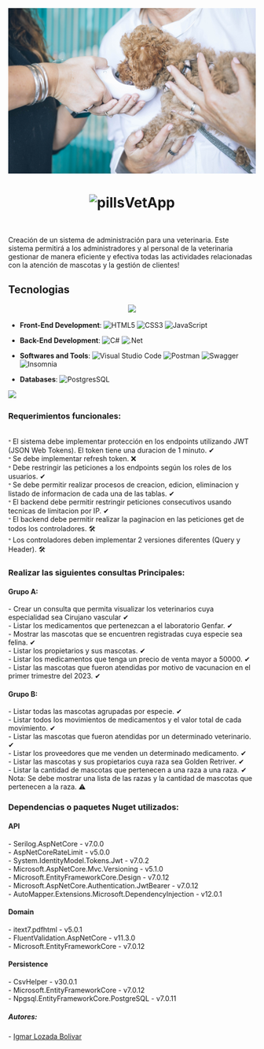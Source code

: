 <!-- Encabezado -->
<img src="./assets/readme-img.jpg" alt="Imagen Farmacia" width="auto" height="auto">
<h1 align="center"><img width="32" height="32" src="https://img.icons8.com/color/48/veterinarian.png" alt="pills"/><b>VetApp</b></h1>
<br>
<!-- Descripcion -->
<p>Creación de un sistema de administración para una veterinaria. Este sistema permitirá a los administradores y al personal de la veterinaria gestionar de manera eficiente y efectiva todas las actividades relacionadas con la atención de mascotas y la gestión de clientes!</p>

<!-- Seccion 1 -->
<h2>Tecnologias</h2>
<p align="center">
<img src="https://user-images.githubusercontent.com/73097560/115834477-dbab4500-a447-11eb-908a-139a6edaec5c.gif"><br>

- **Front-End Development**:
  ![HTML5](https://img.shields.io/badge/HTML5%20-%23E34F26.svg?style=flat&logo=html5&logoColor=white) ![CSS3](https://img.shields.io/badge/CSS%20-%231572B6.svg?style=flat&logo=css3&logoColor=white) ![JavaScript](https://img.shields.io/badge/JavaScript%20-%23F7DF1E.svg?style=flat&logo=javascript&logoColor=black)

- **Back-End Development**: 
  ![C#](https://img.shields.io/badge/c%23-%23239120.svg?style=flat&logo=c-sharp&logoColor=white) ![.Net](https://img.shields.io/badge/.NET-5C2D91?style=flat&logo=.net&logoColor=white)   

- **Softwares and Tools**: 
  ![Visual Studio Code](https://img.shields.io/badge/Visual%20Studio%20Code-0078d7.svg?style=flat&logo=visual-studio-code&logoColor=white) ![Postman](https://img.shields.io/badge/Postman-FF6C37?style=flat&logo=postman&logoColor=white) ![Swagger](https://img.shields.io/badge/-Swagger-%23Clojure?style=flat&logo=swagger&logoColor=white) ![Insomnia](https://img.shields.io/badge/Insomnia-black?style=flat&logo=insomnia&logoColor=5849BE)

- **Databases**:
  ![PostgresSQL](https://img.shields.io/badge/postgres-%23316192.svg?style=flat&logo=postgresql&logoColor=white)
  
</p>
<img src="https://user-images.githubusercontent.com/73097560/115834477-dbab4500-a447-11eb-908a-139a6edaec5c.gif"><br>

<!-- Seccion 2 -->
<h3>Requerimientos funcionales:</h3><br>
𐤏 El sistema debe implementar protección en los endpoints utilizando JWT (JSON Web Tokens). El token tiene una duracion de 1 minuto. ✔ <br>
𐤏 Se debe implementar refresh token. ❌ <br>
𐤏 Debe restringir las peticiones a los endpoints según los roles de los usuarios. ✔ <br>
𐤏 Se debe permitir realizar procesos de creacion, edicion, eliminacion y listado de informacion de cada una de las tablas. ✔ <br>
𐤏 El backend debe permitir restringir peticiones consecutivos usando tecnicas de limitacion por IP. ✔ <br>
𐤏 El backend debe permitir realizar la paginacion en  las peticiones get de todos los controladores. 🛠 <br>
𐤏 Los controladores deben implementar 2 versiones diferentes (Query y Header). 🛠 <br>

<!-- Seccion 3 -->
<h3>Realizar las siguientes consultas Principales:</h3>
<h4>Grupo A:</h4>
- Crear un consulta que permita visualizar los veterinarios cuya especialidad sea Cirujano vascular ✔ <br>
- Listar los medicamentos que pertenezcan a el laboratorio Genfar. ✔ <br>
- Mostrar las mascotas que se encuentren registradas cuya especie sea felina. ✔ <br>
- Listar los propietarios y sus mascotas. ✔ <br>
- Listar los medicamentos que tenga un precio de venta mayor a 50000. ✔ <br>
- Listar las mascotas que fueron atendidas por motivo de vacunacion en el primer trimestre del 2023. ✔ <br>

<h4>Grupo B:</h4>
- Listar todas las mascotas agrupadas por especie. ✔ <br>
- Listar todos los movimientos de medicamentos y el valor total de cada movimiento. ✔ <br>
- Listar las mascotas que fueron atendidas por un determinado veterinario. ✔ <br>
- Listar los proveedores que me venden un determinado medicamento. ✔ <br>
- Listar las mascotas y sus propietarios cuya raza sea Golden Retriver. ✔ <br>
- Listar la cantidad de mascotas que pertenecen a una raza a una raza. ✔ <br>
Nota: Se debe mostrar una lista de las razas y la cantidad de mascotas que pertenecen a la raza. ⚠

<!-- Seccion 4 -->
<h3>Dependencias o paquetes Nuget utilizados:</h3>
<h4>API</h4>
- Serilog.AspNetCore - v7.0.0 <br>
- AspNetCoreRateLimit - v5.0.0 <br>
- System.IdentityModel.Tokens.Jwt - v7.0.2 <br>
- Microsoft.AspNetCore.Mvc.Versioning - v5.1.0 <br>
- Microsoft.EntityFrameworkCore.Design - v7.0.12 <br>
- Microsoft.AspNetCore.Authentication.JwtBearer - v7.0.12 <br>
- AutoMapper.Extensions.Microsoft.DependencyInjection - v12.0.1 <br>

<h4>Domain</h4>
- itext7.pdfhtml - v5.0.1 <br>
- FluentValidation.AspNetCore - v11.3.0 <br>
- Microsoft.EntityFrameworkCore - v7.0.12 <br>

<h4>Persistence</h4>
- CsvHelper - v30.0.1 <br>
- Microsoft.EntityFrameworkCore - v7.0.12 <br>
- Npgsql.EntityFrameworkCore.PostgreSQL - v7.0.11 <br>

<!-- Footer -->
<h5>Autores:</h5>
- <a href="https://github.com/IgmarLozadaBolivar">Igmar Lozada Bolivar</a><br>